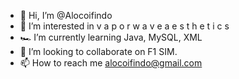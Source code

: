 - 👋 Hi, I’m @Alocoifindo
- 🌅 I’m interested in  v a p o r w a v e   a e s t h e t i c s
- 🏎️ I’m currently learning Java, MySQL, XML
- 🌌 I’m looking to collaborate on F1 SIM.
- 📫 How to reach me alocoifindo@gmail.com

<!---
Alocoifindo/Alocoifindo is a 🎑🌌 bio 🌌🎑 repository because its `README.md` (this file) appears on your GitHub profile.
You can click the Preview link to take a look at your changes.
--->
